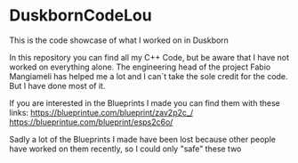 # DuskbornCodeLou
This is the code showcase of what I worked on in Duskborn


In this repository you can find all my C++ Code, but be aware that I have not worked on everything alone. The engineering head of the project Fabio Mangiameli has helped me a lot and I can´t take the sole credit for the code. But I have done most of it.

If you are interested in the Blueprints I made you can find them with these links:
https://blueprintue.com/blueprint/zav2p2c_/
https://blueprintue.com/blueprint/esps2c6o/

Sadly a lot of the Blueprints I made have been lost because other people have worked on them recently, so I could only "safe" these two
